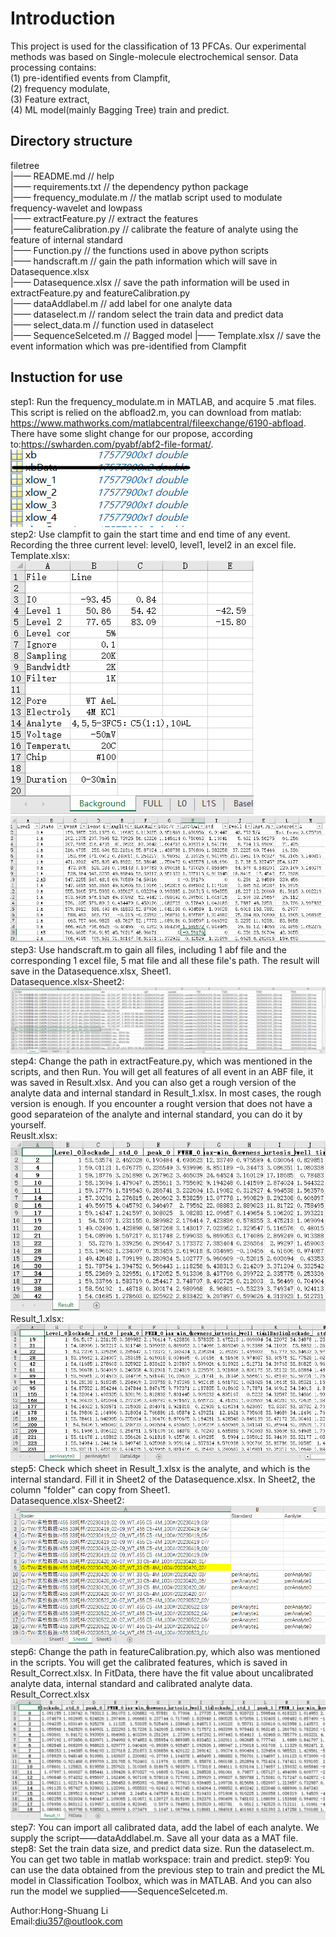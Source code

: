 # Introduction  

This project is used for the classification of 13 PFCAs. Our experimental methods was based on Single-molecule electrochemical sensor. Data processing contains:  
(1) pre-identified events from Clampfit,  
(2) frequency modulate,  
(3) Feature extract,  
(4) ML model(mainly Bagging Tree) train and predict.

## Directory structure
filetree  
|—— README.md           // help  
|—— requirements.txt    // the dependency python package  
|—— frequency_modulate.m // the matlab script used to modulate frequency-wavelet and lowpass  
|—— extractFeature.py   // extract the features  
|—— featureCalibration.py // calibrate the feature of analyte using the feature of internal standard  
|—— Function.py  // the functions used in above python scripts  
|—— handscraft.m       // gain the path information which will save in Datasequence.xlsx  
|—— Datasequence.xlsx  // save the path information will be used in extractFeature.py and featureCalibration.py  
|—— dataAddlabel.m     // add label for one analyte data  
|—— dataselect.m       // random select the train data and predict data    
|—— select_data.m      // function used in dataselect  
|—— SequenceSelceted.m  // Bagged model
|—— Template.xlsx   // save the event information which was pre-identified from Clampfit


## Instuction for use
step1: Run the frequency_modulate.m in MATLAB, and acquire 5 .mat files. This script is relied on the abfload2.m, you can download from matlab: https://www.mathworks.com/matlabcentral/fileexchange/6190-abfload. There have some slight change for our propose, according to:https://swharden.com/pyabf/abf2-file-format/.  
![img.png](img.png)  
step2: Use clampfit to gain the start time and end time of any event. Recording the three current level: level0, level1, level2 in an excel file.  
Template.xlsx:  
![img_2.png](img_2.png)
![img_3.png](img_3.png)
step3: Use handscraft.m to gain all files, including 1 abf file and the corresponding 1 excel file, 5 mat file and all these file's path. The result will save in the Datasequence.xlsx, Sheet1.   
Datasequence.xlsx-Sheet2:  
![img_4.png](img_4.png)
step4: Change the path in extractFeature.py, which was mentioned in the scripts, and then Run. You will get all features of all event in an ABF file, it was saved in Result.xlsx. And you can also get a rough version of the analyte data and internal standard in Result_1.xlsx. In most cases, the rough version is enough. If you encounter a rought version that does not have a good separateion of the analyte and internal standard, you can do it by yourself.  
Reuslt.xlsx:  
![img_5.png](img_5.png)  
Result_1.xlsx:  
![img_6.png](img_6.png)
step5: Check which sheet in Result_1.xlsx is the analyte, and which is the internal standard. Fill it in Sheet2 of the Datasequence.xlsx. In Sheet2, the column "folder" can copy from Sheet1.  
Datasequence.xlsx-Sheet2:  
![img_7.png](img_7.png)
step6: Change the path in featureCalibration.py, which also was mentioned in the scripts. You will get the calibrated features, which is saved in Result_Correct.xlsx. In FitData, there have the fit value about uncalibrated analyte data, internal standard and calibrated analyte data.  
Result_Correct.xlsx  
![img_8.png](img_8.png)
step7: You can import all calibrated data, add the label of each analyte. We supply the script——dataAddlabel.m. Save all your data as a MAT file.  
step8: Set the train data size, and predict data size. Run the dataselect.m. You can get two table in matlab workspace: train and predict.
step9: You can use the data obtained from the previous step to train and predict the ML model in Classification Toolbox, which was in MATLAB. And you can also run the model we supplied——SequenceSelceted.m.


Author:Hong-Shuang Li   
Email:diu357@outlook.com









